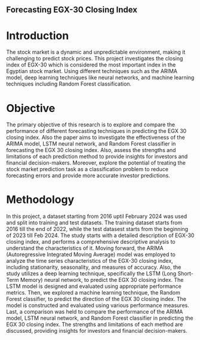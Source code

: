 ## Forecasting EGX-30 Closing Index
# Introduction 
The stock market is a dynamic and unpredictable environment, making it challenging to predict stock prices. This project investigates the closing index of EGX-30 which is considered the most important index in the Egyptian stock market. Using different techniques such as the ARIMA model, deep learning techniques like neural networks, and machine learning techniques including Random Forest classification.

# Objective 
The primary objective of this research is to explore and compare the performance of different forecasting techniques in predicting the EGX 30 closing index. Also the paper aims to investigate the effectiveness of the ARIMA model, LSTM neural network, and Random Forest classifier in forecasting the EGX 30 closing index. Also, assess the strengths and limitations of each prediction method to provide insights for investors and financial decision-makers. Moreover, explore the potential of treating the stock market prediction task as a classification problem to reduce forecasting errors and provide more accurate investor predictions.

# Methodology 
In this project, a dataset starting from 2016 uptil February 2024 was used and split into training and test datasets. The training dataset starts from 2016 till the end of 2022, while the test datasest starts from the beginning of 2023 till Feb 2024. The study starts with a detailed description of  EGX-30 closing index, and performs a comprehensive descriptive analysis to understand the characteristics of it. Moving forward, the ARIMA (Autoregressive Integrated Moving Average) model was employed to analyze the time series characteristics of the EGX-30 closing index, including stationarity, seasonality, and measures of accuracy. Also, the study utilizes a deep learning technique, specifically the LSTM (Long Short-Term Memory) neural network, to predict the EGX 30 closing index. The LSTM model is designed and evaluated using appropriate performance metrics. Then, we explored a machine learning technique, the Random Forest classifier, to predict the direction of the EGX 30 closing index. The model is constructed and evaluated using various performance measures. Last, a comparison was held to compare the performance of the ARIMA model, LSTM neural network, and Random Forest classifier in predicting the EGX 30 closing index. The strengths and limitations of each method are discussed, providing insights for investors and financial decision-makers.
